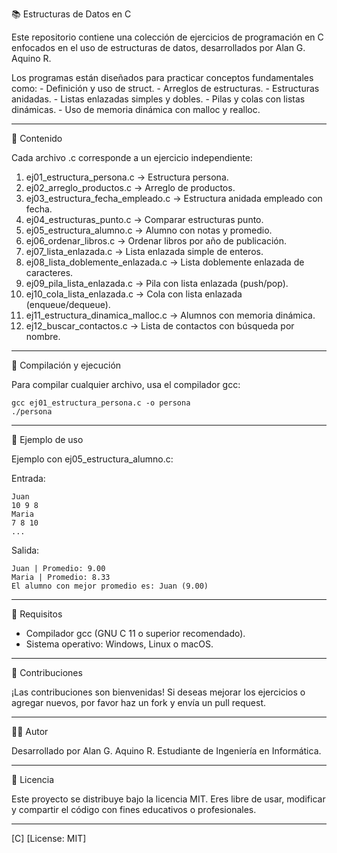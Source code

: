 📚 Estructuras de Datos en C

Este repositorio contiene una colección de ejercicios de programación en
C enfocados en el uso de estructuras de datos, desarrollados por Alan G.
Aquino R.

Los programas están diseñados para practicar conceptos fundamentales
como: - Definición y uso de struct. - Arreglos de estructuras. -
Estructuras anidadas. - Listas enlazadas simples y dobles. - Pilas y
colas con listas dinámicas. - Uso de memoria dinámica con malloc y
realloc.

------------------------------------------------------------------------

📂 Contenido

Cada archivo .c corresponde a un ejercicio independiente:

1.  ej01_estructura_persona.c → Estructura persona.
2.  ej02_arreglo_productos.c → Arreglo de productos.
3.  ej03_estructura_fecha_empleado.c → Estructura anidada empleado con
    fecha.
4.  ej04_estructuras_punto.c → Comparar estructuras punto.
5.  ej05_estructura_alumno.c → Alumno con notas y promedio.
6.  ej06_ordenar_libros.c → Ordenar libros por año de publicación.
7.  ej07_lista_enlazada.c → Lista enlazada simple de enteros.
8.  ej08_lista_doblemente_enlazada.c → Lista doblemente enlazada de
    caracteres.
9.  ej09_pila_lista_enlazada.c → Pila con lista enlazada (push/pop).
10. ej10_cola_lista_enlazada.c → Cola con lista enlazada
    (enqueue/dequeue).
11. ej11_estructura_dinamica_malloc.c → Alumnos con memoria dinámica.
12. ej12_buscar_contactos.c → Lista de contactos con búsqueda por
    nombre.

------------------------------------------------------------------------

🚀 Compilación y ejecución

Para compilar cualquier archivo, usa el compilador gcc:

    gcc ej01_estructura_persona.c -o persona
    ./persona

------------------------------------------------------------------------

📖 Ejemplo de uso

Ejemplo con ej05_estructura_alumno.c:

Entrada:

    Juan
    10 9 8
    Maria
    7 8 10
    ...

Salida:

    Juan | Promedio: 9.00
    Maria | Promedio: 8.33
    El alumno con mejor promedio es: Juan (9.00)

------------------------------------------------------------------------

📖 Requisitos

-   Compilador gcc (GNU C 11 o superior recomendado).
-   Sistema operativo: Windows, Linux o macOS.

------------------------------------------------------------------------

🤝 Contribuciones

¡Las contribuciones son bienvenidas!
Si deseas mejorar los ejercicios o agregar nuevos, por favor haz un fork
y envía un pull request.

------------------------------------------------------------------------

👨‍💻 Autor

Desarrollado por Alan G. Aquino R.
Estudiante de Ingeniería en Informática.

------------------------------------------------------------------------

📜 Licencia

Este proyecto se distribuye bajo la licencia MIT.
Eres libre de usar, modificar y compartir el código con fines educativos
o profesionales.

------------------------------------------------------------------------

[C] [License: MIT]

